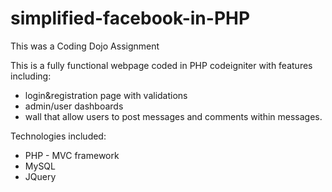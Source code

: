 # simplified-facebook-in-PHP
This was a Coding Dojo Assignment

This is a fully functional webpage coded in PHP codeigniter with features including:

- login&registration page with validations
- admin/user dashboards
- wall that allow users to post messages and comments within messages.

Technologies included:
- PHP - MVC framework
- MySQL
- JQuery
